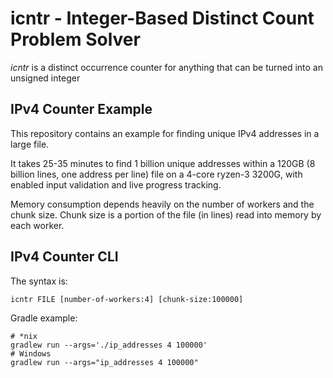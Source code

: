 # icntr - Integer-Based Distinct Count Problem Solver
*icntr* is a distinct occurrence counter for anything that can be turned into an unsigned integer

## IPv4 Counter Example
This repository contains an example for finding unique IPv4 addresses in a large file.

It takes 25-35 minutes to find 1 billion unique addresses within a 120GB (8 billion lines, one address per line) file on a 4-core ryzen-3 3200G,
with enabled input validation and live progress tracking.

Memory consumption depends heavily on the number of workers and the chunk size.
Chunk size is a portion of the file (in lines) read into memory by each worker.

## IPv4 Counter CLI
The syntax is:
```shell
icntr FILE [number-of-workers:4] [chunk-size:100000]
```
Gradle example:
```shell
# *nix
gradlew run --args='./ip_addresses 4 100000'
# Windows
gradlew run --args="ip_addresses 4 100000"
```
